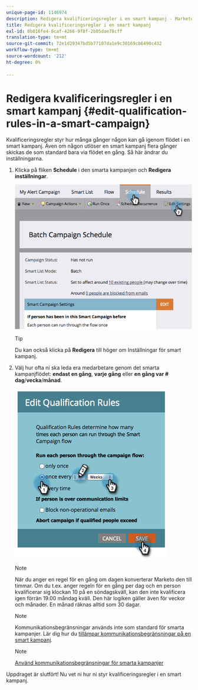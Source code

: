 ```yaml
---
unique-page-id: 1146974
description: Redigera kvalificeringsregler i en smart kampanj - Marketo Docs - produktdokumentation
title: Redigera kvalificeringsregler i en smart kampanj
exl-id: 8b016fe4-8caf-4266-9f8f-2b05dae78cff
translation-type: tm+mt
source-git-commit: 72e1d29347bd5b77107da1e9c30169cb6490c432
workflow-type: tm+mt
source-wordcount: '212'
ht-degree: 0%

---
```


# Redigera kvalificeringsregler i en smart kampanj {#edit-qualification-rules-in-a-smart-campaign}

Kvalificeringsregler styr hur många gånger någon kan gå igenom flödet i en smart kampanj. Även om någon utlöser en smart kampanj flera gånger skickas de som standard bara via flödet en gång. Så här ändrar du inställningarna.

1. Klicka på fliken **Schedule** i den smarta kampanjen och **Redigera inställningar**.

   ![](assets/programeditsettings-hands.png)

   >[!TIP]
   >
   >Du kan också klicka på **Redigera** till höger om Inställningar för smart kampanj.

1. Välj hur ofta ni ska leda era medarbetare genom det smarta kampanjflödet: **endast en gång**, **varje gång** eller **en gång var # dag**/**vecka**/**månad**.

   ![](assets/edit-qualification-rules-in-a-smart-campaign.png)

   >[!NOTE]
   >
   >När du anger en regel för en gång om dagen konverterar Marketo den till timmar. Om du t.ex. anger regeln för en gång per dag och en person kvalificerar sig klockan 10 på en söndagskväll, kan den inte kvalificera igen förrän 19.00 måndag kväll. Den här logiken gäller även för veckor och månader. En månad räknas alltid som 30 dagar.

   >[!NOTE]
   >
   >Kommunikationsbegränsningar används inte som standard för smarta kampanjer. Lär dig hur du [tillämpar kommunikationsbegränsningar på en smart kampanj](/help/marketo/product-docs/core-marketo-concepts/smart-campaigns/using-smart-campaigns/apply-communication-limits-to-smart-campaign.md).

   >[!NOTE]
   >
   >[Använd kommunikationsbegränsningar för smarta kampanjer](/help/marketo/product-docs/core-marketo-concepts/smart-campaigns/using-smart-campaigns/apply-communication-limits-to-smart-campaign.md)

Uppdraget är slutfört! Nu vet ni hur ni styr kvalificeringsregler i en smart kampanj.
